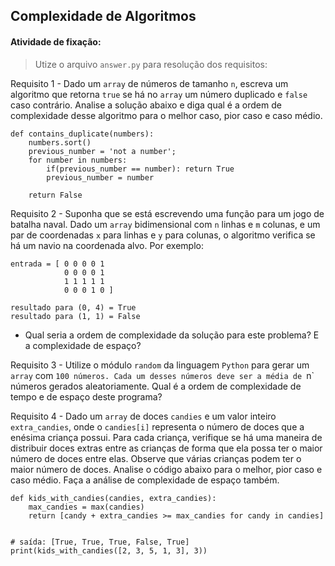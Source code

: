 ## Complexidade de Algoritmos

####  Atividade de fixação:
> Utize o arquivo `answer.py` para resolução dos requisitos:


Requisito 1 - Dado um `array` de números de tamanho `n`, escreva um algoritmo que retorna `true` se há no `array` um número duplicado e `false` caso contrário. Analise a solução abaixo e diga qual é a ordem de complexidade desse algoritmo para o melhor caso, pior caso e caso médio.

```
def contains_duplicate(numbers):
    numbers.sort()
    previous_number = 'not a number';
    for number in numbers:
        if(previous_number == number): return True
        previous_number = number

    return False
```


Requisito 2 - Suponha que se está escrevendo uma função para um jogo de batalha naval. Dado um `array` bidimensional com `n` linhas e `m` colunas, e um par de coordenadas `x` para linhas e `y` para colunas, o algoritmo verifica se há um navio na coordenada alvo. Por exemplo:

```
entrada = [ 0 0 0 0 1
            0 0 0 0 1
            1 1 1 1 1
            0 0 0 1 0 ]

resultado para (0, 4) = True
resultado para (1, 1) = False
```

 - Qual seria a ordem de complexidade da solução para este problema? E a complexidade de espaço?

Requisito 3 - Utilize o módulo `random` da linguagem `Python` para gerar um `array` com `100 números. Cada um desses números deve ser a média de `n` números gerados aleatoriamente. Qual é a ordem de complexidade de tempo e de espaço deste programa?

Requisito 4 - Dado um `array` de doces `candies` e um valor inteiro `extra_candies`, onde o `candies[i]` representa o número de doces que a enésima criança possui. Para cada criança, verifique se há uma maneira de distribuir doces extras entre as crianças de forma que ela possa ter o maior número de doces entre elas. Observe que várias crianças podem ter o maior número de doces. Analise o código abaixo para o melhor, pior caso e caso médio. Faça a análise de complexidade de espaço também.

```
def kids_with_candies(candies, extra_candies):
    max_candies = max(candies)
    return [candy + extra_candies >= max_candies for candy in candies]


# saída: [True, True, True, False, True]
print(kids_with_candies([2, 3, 5, 1, 3], 3))
```
